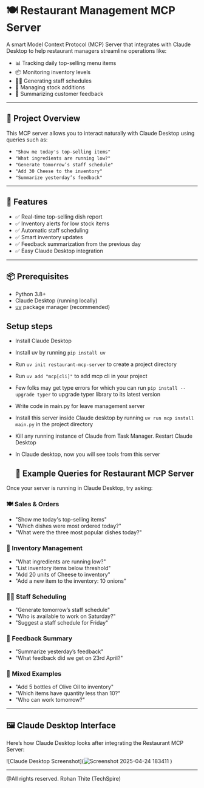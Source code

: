 # 🍽️ Restaurant Management MCP Server

A smart Model Context Protocol (MCP) Server that integrates with Claude Desktop to help restaurant managers streamline operations like:

- 📊 Tracking daily top-selling menu items  
- 📦 Monitoring inventory levels  
- 🧑‍🍳 Generating staff schedules  
- 🛒 Managing stock additions  
- 💬 Summarizing customer feedback  

---

## 📂 Project Overview

This MCP server allows you to interact naturally with Claude Desktop using queries such as:

- `"Show me today's top-selling items"`
- `"What ingredients are running low?"`
- `"Generate tomorrow’s staff schedule"`
- `"Add 30 Cheese to the inventory"`
- `"Summarize yesterday’s feedback"`

---

## 🔧 Features

- ✅ Real-time top-selling dish report  
- ✅ Inventory alerts for low stock items  
- ✅ Automatic staff scheduling  
- ✅ Smart inventory updates  
- ✅ Feedback summarization from the previous day  
- ✅ Easy Claude Desktop integration  

---

## 📦 Prerequisites

- Python 3.8+
- Claude Desktop (running locally)
- [uv](https://github.com/astral-sh/uv) package manager (recommended)

## Setup steps

- Install Claude Desktop
- Install uv by running ```pip install uv```
- Run ```uv init restaurant-mcp-server``` to create a project directory
- Run ```uv add "mcp[cli]"``` to add mcp cli in your project
- Few folks may get type errors for which you can run ```pip install --upgrade typer``` to upgrade typer library to its latest version
- Write code in main.py for leave management server
- Install this server inside Claude desktop by running ```uv run mcp install main.py``` in the project directory
- Kill any running instance of Claude from Task Manager. Restart Claude Desktop
- In Claude desktop, now you will see tools from this server

  ## 🧠 Example Queries for Restaurant MCP Server

Once your server is running in Claude Desktop, try asking:

### 🍽️ Sales & Orders
- "Show me today's top-selling items"
- "Which dishes were most ordered today?"
- "What were the three most popular dishes today?"

### 🧂 Inventory Management
- "What ingredients are running low?"
- "List inventory items below threshold"
- "Add 20 units of Cheese to inventory"
- "Add a new item to the inventory: 10 onions"

### 👨‍🍳 Staff Scheduling
- "Generate tomorrow’s staff schedule"
- "Who is available to work on Saturday?"
- "Suggest a staff schedule for Friday"

### 📝 Feedback Summary
- "Summarize yesterday’s feedback"
- "What feedback did we get on 23rd April?"

### 🧪 Mixed Examples
- "Add 5 bottles of Olive Oil to inventory"
- "Which items have quantity less than 10?"
- "Who can work tomorrow?"

---

## 🖼️ Claude Desktop Interface

Here’s how Claude Desktop looks after integrating the Restaurant MCP Server:

![Claude Desktop Screenshot](![Screenshot 2025-04-24 183411](https://github.com/user-attachments/assets/32c01db8-9480-4e31-9a9b-abd02d8bfd3a)
)

---

@All rights reserved. Rohan Thite (TechSpire)


